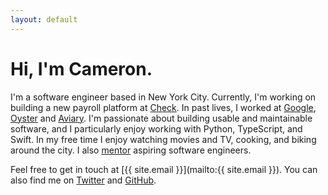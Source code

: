 ```yaml
---
layout: default
---
```

# Hi, I'm Cameron.

I'm a software engineer based in New York City. Currently, I'm working on building a new payroll platform at [Check][k]. In past lives, I worked at [Google][p], [Oyster][o] and [Aviary][a]. I'm passionate about building usable and maintainable software, and I particularly enjoy working with Python, TypeScript, and Swift. In my free time I enjoy watching movies and TV, cooking, and biking around the city. I also [mentor][c] aspiring software engineers.

Feel free to get in touch at [{{ site.email }}](mailto:{{ site.email }}). You can also find me on [Twitter][t] and [GitHub][g].

[k]: https://checkhq.com
[p]: https://en.wikipedia.org/wiki/Google_Play_Books
[o]: https://en.wikipedia.org/wiki/Oyster_(company)
[a]: https://en.wikipedia.org/wiki/Aviary_(image_editor)
[c]: https://www.pursuit.org
[t]: https://twitter.com/cameronspickert
[g]: https://github.com/cspickert
